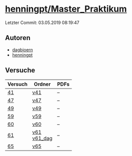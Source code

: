 # [henningpt/Master_Praktikum](https://github.com/henningpt/Master_Praktikum)

Letzter Commit: 03.05.2019 08:19:47

## Autoren
- [dagbjoern](https://github.com/dagbjoern)
- [henningpt](https://github.com/henningpt)

## Versuche

|       Versuch        |                                                                       Ordner                                                                        |PDFs|
|----------------------|-----------------------------------------------------------------------------------------------------------------------------------------------------|----|
|[41](../../versuch/41)|[v41](https://github.com/henningpt/Master_Praktikum/tree/master/v41)                                                                                 |–   |
|[47](../../versuch/47)|[v47](https://github.com/henningpt/Master_Praktikum/tree/master/v47)                                                                                 |–   |
|[49](../../versuch/49)|[v49](https://github.com/henningpt/Master_Praktikum/tree/master/v49)                                                                                 |–   |
|[59](../../versuch/59)|[v59](https://github.com/henningpt/Master_Praktikum/tree/master/v59)                                                                                 |–   |
|[60](../../versuch/60)|[v60](https://github.com/henningpt/Master_Praktikum/tree/master/v60)                                                                                 |–   |
|[61](../../versuch/61)|[v61](https://github.com/henningpt/Master_Praktikum/tree/master/v61)<br/>[v61_dag](https://github.com/henningpt/Master_Praktikum/tree/master/v61_dag)|–   |
|[65](../../versuch/65)|[v65](https://github.com/henningpt/Master_Praktikum/tree/master/v65)                                                                                 |–   |

